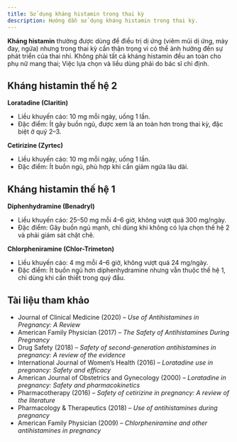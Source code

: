 ```yaml
---
title: Sử dụng kháng histamin trong thai kỳ
description: Hướng dẫn sử dụng kháng histamin trong thai kỳ.
---
```


**Kháng histamin** thường được dùng để điều trị dị ứng (viêm mũi dị ứng, mày đay, ngứa) nhưng trong thai kỳ cần thận trọng vì có thể ảnh hưởng đến sự phát triển của thai nhi. Không phải tất cả kháng histamin đều an toàn cho phụ nữ mang thai; Việc lựa chọn và liều dùng phải do bác sĩ chỉ định.

## Kháng histamin thế hệ 2

**Loratadine (Claritin)**

- Liều khuyến cáo: 10 mg mỗi ngày, uống 1 lần.
- Đặc điểm: Ít gây buồn ngủ, được xem là an toàn hơn trong thai kỳ, đặc biệt ở quý 2–3.

**Cetirizine (Zyrtec)**

- Liều khuyến cáo: 10 mg mỗi ngày, uống 1 lần.
- Đặc điểm: Ít buồn ngủ, phù hợp khi cần giảm ngứa lâu dài.

## Kháng histamin thế hệ 1

**Diphenhydramine (Benadryl)**

- Liều khuyến cáo: 25–50 mg mỗi 4–6 giờ, không vượt quá 300 mg/ngày.
- Đặc điểm: Gây buồn ngủ mạnh, chỉ dùng khi không có lựa chọn thế hệ 2 và phải giám sát chặt chẽ.

**Chlorpheniramine (Chlor-Trimeton)**

- Liều khuyến cáo: 4 mg mỗi 4–6 giờ, không vượt quá 24 mg/ngày.
- Đặc điểm: Ít buồn ngủ hơn diphenhydramine nhưng vẫn thuộc thế hệ 1, chỉ dùng khi cần thiết trong quý đầu.

## Tài liệu tham khảo

- Journal of Clinical Medicine (2020) – _Use of Antihistamines in Pregnancy: A Review_
- American Family Physician (2017) – _The Safety of Antihistamines During Pregnancy_
- Drug Safety (2018) – _Safety of second-generation antihistamines in pregnancy: A review of the evidence_
- International Journal of Women’s Health (2016) – _Loratadine use in pregnancy: Safety and efficacy_
- American Journal of Obstetrics and Gynecology (2000) – _Loratadine in pregnancy: Safety and pharmacokinetics_
- Pharmacotherapy (2016) – _Safety of cetirizine in pregnancy: A review of the literature_
- Pharmacology & Therapeutics (2018) – _Use of antihistamines during pregnancy_
- American Family Physician (2009) – _Chlorpheniramine and other antihistamines in pregnancy_
